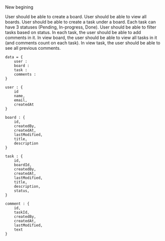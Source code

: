 New begining

User should be able to create a board.
User should be able to view all boards.
User should be able to create a task under a board.
Each task can have 3 statuses (Pending, In-progress, Done). 
User should be able to filter tasks based on status.
In each task, the user should be able to add comments in it. 
In view board, the user should be able to view all tasks in it (and comments count on each 
task).
In view task, the user should be able to see all previous comments. 

```
data = {
	user :
	board :
	task :
	comments :
}

user : {
	id
	name,
	email,
	createdAt
}

board : {
	id,
	createdBy,
	createdAt,
	lastModified,
	title,
	description
}

task : {
	id,
	boardId,
	createdBy,
	createdAt,
	lastModified,
	title,
	description,
	status,
}

comment : {
	id,
	taskId,
	createdBy,
	createdAt,
	lastModified,
	text
}
```
